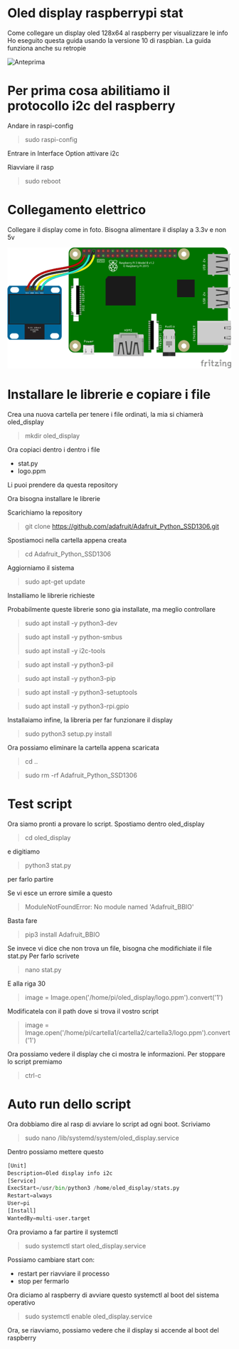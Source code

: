 # Oled display raspberrypi stat
Come collegare un display oled 128x64 al raspberry per visualizzare le info
Ho eseguito questa guida usando la versione 10 di raspbian.
La guida funziona anche su retropie

![Anteprima](https://github.com/M4M0M3N/oled_display_raspberrypi_stat/blob/main/immagini/gif.gif?raw=true)

# Per prima cosa abilitiamo il protocollo i2c del raspberry
Andare in raspi-config
> sudo raspi-config

Entrare in Interface Option
attivare i2c

Riavviare il rasp
> sudo reboot

# Collegamento elettrico
Collegare il display come in foto.
Bisogna alimentare il display a 3.3v e non 5v

![schema elettrico](https://github.com/M4M0M3N/oled_display_raspberrypi_stat/blob/main/immagini/schema_elettrico.png?raw=true)

# Installare le librerie e copiare i file
Crea una nuova cartella per tenere i file ordinati, la mia si chiamerà oled_display
> mkdir oled_display

Ora copiaci dentro i dentro i file
- stat.py
- logo.ppm

Li puoi prendere da questa repository

Ora bisogna installare le librerie

Scarichiamo la repository
> git clone https://github.com/adafruit/Adafruit_Python_SSD1306.git

Spostiamoci nella cartella appena creata
> cd Adafruit_Python_SSD1306

Aggiorniamo il sistema
> sudo apt-get update

Installiamo le librerie richieste

Probabilmente queste librerie sono gia installate, ma meglio controllare
> sudo apt install -y python3-dev 

> sudo apt install -y python-smbus 
> 
> sudo apt install -y i2c-tools 

> sudo apt install -y python3-pil 

> sudo apt install -y python3-pip 

> sudo apt install -y python3-setuptools 

> sudo apt install -y python3-rpi.gpio


Installaiamo infine, la libreria per far funzionare il display
> sudo python3 setup.py install

Ora possiamo eliminare la cartella appena scaricata
> cd ..

> sudo rm -rf Adafruit_Python_SSD1306

# Test script
Ora siamo pronti a provare lo script. Spostiamo dentro oled_display
> cd oled_display
 
e digitiamo 
> python3 stat.py

per farlo partire

Se vi esce un errore simile a questo
> ModuleNotFoundError: No module named 'Adafruit_BBIO'

Basta fare
> pip3 install Adafruit_BBIO

Se invece vi dice che non trova un file, bisogna che modifichiate il file stat.py
Per farlo scrivete 
> nano stat.py

E alla riga 30
> image = Image.open('/home/pi/oled_display/logo.ppm').convert('1')

Modificatela con il path dove si trova il vostro script
> image = Image.open('/home/pi/cartella1/cartella2/cartella3/logo.ppm').convert('1')

Ora possiamo vedere il display che ci mostra le informazioni.
Per stoppare lo script premiamo
> ctrl-c

# Auto run dello script
Ora dobbiamo dire al rasp di avviare lo script ad ogni boot.
Scriviamo
> sudo nano /lib/systemd/system/oled_display.service

Dentro possiamo mettere questo
```python
[Unit]
Description=Oled display info i2c
[Service]
ExecStart=/usr/bin/python3 /home/oled_display/stats.py
Restart=always
User=pi
[Install]
WantedBy=multi-user.target
```

Ora proviamo a far partire il systemctl
> sudo systemctl start oled_display.service

Possiamo cambiare start con:
- restart per riavviare il processo
- stop per fermarlo

Ora diciamo al raspberry di avviare questo systemctl al boot del sistema operativo
> sudo systemctl enable oled_display.service

Ora, se riavviamo, possiamo vedere che il display si accende al boot del raspberry
